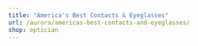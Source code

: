 ```yaml
---
title: "America's Best Contacts & Eyeglasses"
url: /aurora/americas-best-contacts-and-eyeglasses/
shop: optician
---
```

